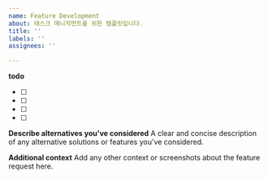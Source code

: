 ```yaml
---
name: Feature Development
about: 태스크 매니지먼트를 위한 템플릿입니다.
title: ''
labels: ''
assignees: ''

---
```


**todo**

-[ ]
-[ ]
-[ ]
-[ ]

**Describe alternatives you've considered**
A clear and concise description of any alternative solutions or features you've considered.

**Additional context**
Add any other context or screenshots about the feature request here.
